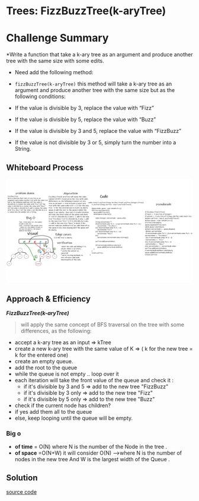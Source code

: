 # Trees: FizzBuzzTree(k-aryTree)
# Challenge Summary
*Write a function that take a k-ary tree as an argument and produce another tree with the same size with some edits.
* Need add the following method:
* `fizzBuzzTree(k-aryTree)`
  this method will take a k-ary tree as an argument and produce another tree with the same size but as the following conditions:

* If the value is divisible by 3, replace the value with “Fizz”
* If the value is divisible by 5, replace the value with “Buzz”
* If the value is divisible by 3 and 5, replace the value with “FizzBuzz”
* If the value is not divisible by 3 or 5, simply turn the number into a String.

## Whiteboard Process
![Whiteboard](./cc18.png)

## Approach & Efficiency
***FizzBuzzTree(k-aryTree)***

> will apply the same concept of BFS traversal on the tree with some differences, as the following:
* accept a k-ary tree<intrger> as an input => kTree
* create a new k-ary tree with the same value of K => ( k for the new tree = k for the entered one)
* create an empty queue.
* add the root to the queue
* while the queue is not empty .. loop over it
* each iteration will take the front value of the queue and check it :
  * if it's divisible by 3 and 5 => add to the new tree "FizzBuzz"
  * if it's divisible by 3 only => add to the new tree "Fizz"
  * if it's divisible by 5 only => add to the new tree "Buzz"
* check if the current node has children?
* if yes add them all to the queue
* else, keep looping until the queue will be empty.
### Big o 
  - **of time** = O(N) where N is the number  of the Node in the tree .
  - **of space** =O(N+W) it will consider O(N) -->where N is the number of nodes in the new tree And W is the largest width of the Queue . 
## Solution
[source code](../lib/src/main/java/k_aryTree/K_aryTree.java)

